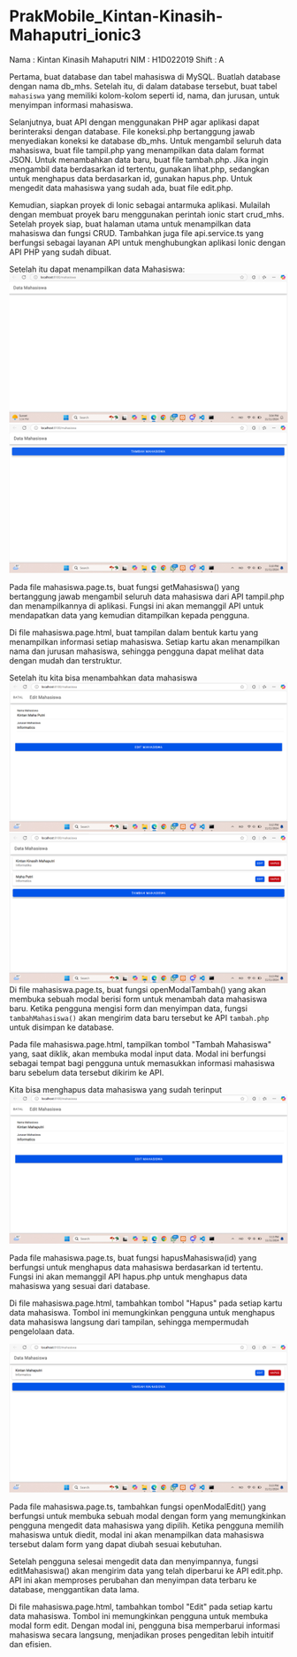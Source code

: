 # PrakMobile_Kintan-Kinasih-Mahaputri_ionic3

Nama : Kintan Kinasih Mahaputri
NIM : H1D022019
Shift : A

Pertama, buat database dan tabel mahasiswa di MySQL. Buatlah database dengan nama db_mhs. Setelah itu, di dalam database tersebut, buat tabel `mahasiswa` yang memiliki kolom-kolom seperti id, nama, dan jurusan, untuk menyimpan informasi mahasiswa.

Selanjutnya, buat API dengan menggunakan PHP agar aplikasi dapat berinteraksi dengan database. File koneksi.php bertanggung jawab menyediakan koneksi ke database db_mhs. Untuk mengambil seluruh data mahasiswa, buat file tampil.php yang menampilkan data dalam format JSON. Untuk menambahkan data baru, buat file tambah.php. Jika ingin mengambil data berdasarkan id tertentu, gunakan lihat.php, sedangkan untuk menghapus data berdasarkan id, gunakan hapus.php. Untuk mengedit data mahasiswa yang sudah ada, buat file edit.php.

Kemudian, siapkan proyek di Ionic sebagai antarmuka aplikasi. Mulailah dengan membuat proyek baru menggunakan perintah ionic start crud_mhs. Setelah proyek siap, buat halaman utama untuk menampilkan data mahasiswa dan fungsi CRUD. Tambahkan juga file api.service.ts yang berfungsi sebagai layanan API untuk menghubungkan aplikasi Ionic dengan API PHP yang sudah dibuat.

Setelah itu dapat menampilkan data Mahasiswa:
![Lampiran](ionic1.png)
![Lampiran](ionic2.png)

Pada file mahasiswa.page.ts, buat fungsi getMahasiswa() yang bertanggung jawab mengambil seluruh data mahasiswa dari API tampil.php dan menampilkannya di aplikasi. Fungsi ini akan memanggil API untuk mendapatkan data yang kemudian ditampilkan kepada pengguna.

Di file mahasiswa.page.html, buat tampilan dalam bentuk kartu yang menampilkan informasi setiap mahasiswa. Setiap kartu akan menampilkan nama dan jurusan mahasiswa, sehingga pengguna dapat melihat data dengan mudah dan terstruktur.

Setelah itu kita bisa menambahkan data mahasiswa
![Lampiran](ionic3.png)
![Lampiran](ionic4.png)
Di file mahasiswa.page.ts, buat fungsi openModalTambah() yang akan membuka sebuah modal berisi form untuk menambah data mahasiswa baru. Ketika pengguna mengisi form dan menyimpan data, fungsi `tambahMahasiswa()` akan mengirim data baru tersebut ke API `tambah.php` untuk disimpan ke database.

Pada file mahasiswa.page.html, tampilkan tombol "Tambah Mahasiswa" yang, saat diklik, akan membuka modal input data. Modal ini berfungsi sebagai tempat bagi pengguna untuk memasukkan informasi mahasiswa baru sebelum data tersebut dikirim ke API.

Kita bisa menghapus data mahasiswa yang sudah terinput
![Lampiran](ionic5.png)

Pada file mahasiswa.page.ts, buat fungsi hapusMahasiswa(id) yang berfungsi untuk menghapus data mahasiswa berdasarkan id tertentu. Fungsi ini akan memanggil API hapus.php untuk menghapus data mahasiswa yang sesuai dari database.

Di file mahasiswa.page.html, tambahkan tombol "Hapus" pada setiap kartu data mahasiswa. Tombol ini memungkinkan pengguna untuk menghapus data mahasiswa langsung dari tampilan, sehingga mempermudah pengelolaan data.

![Lampiran](ionic6.png)

Pada file mahasiswa.page.ts, tambahkan fungsi openModalEdit() yang berfungsi untuk membuka sebuah modal dengan form yang memungkinkan pengguna mengedit data mahasiswa yang dipilih. Ketika pengguna memilih mahasiswa untuk diedit, modal ini akan menampilkan data mahasiswa tersebut dalam form yang dapat diubah sesuai kebutuhan.

Setelah pengguna selesai mengedit data dan menyimpannya, fungsi editMahasiswa() akan mengirim data yang telah diperbarui ke API edit.php. API ini akan memproses perubahan dan menyimpan data terbaru ke database, menggantikan data lama.

Di file mahasiswa.page.html, tambahkan tombol "Edit" pada setiap kartu data mahasiswa. Tombol ini memungkinkan pengguna untuk membuka modal form edit. Dengan modal ini, pengguna bisa memperbarui informasi mahasiswa secara langsung, menjadikan proses pengeditan lebih intuitif dan efisien.
